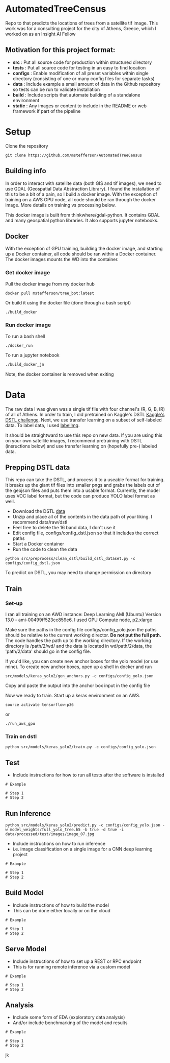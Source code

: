 # AutomatedTreeCensus
Repo to that predicts the locations of trees from a satellite tif image. This work was for a consulting project for the city of Athens, Greece, which I worked on as an Insight AI Fellow

## Motivation for this project format:
- **src** : Put all source code for production within structured directory
- **tests** : Put all source code for testing in an easy to find location
- **configs** : Enable modification of all preset variables within single directory (consisting of one or many config files for separate tasks)
- **data** : Include example a small amount of data in the Github repository so tests can be run to validate installation
- **build** : Include scripts that automate building of a standalone environment
- **static** : Any images or content to include in the README or web framework if part of the pipeline

# Setup
Clone the repository
```
git clone https://github.com/mstefferson/AutomatedTreeCensus
```

## Building info
In order to interact with satellite data (both GIS and tif images), we need to use GDAL (Geospatial Data Abstraction Library). I found the installation of this to be a bit of a pain, so I build a docker image. With the exception of training on a AWS GPU node, all code should be ran through the docker image. More details on training vs processing below.

This docker image is built from thinkwhere/gdal-python. It contains GDAL and many geospatial python libraries. It also supports jupyter notebooks. 

## Docker
With the exception of GPU training, building the docker image, and starting up a Docker container, all code should be ran within a Docker container. The docker images mounts the WD into the container.

### Get docker image
Pull the docker image from my docker hub

```
docker pull mstefferson/tree_bot:latest
```
Or build it using the docker file (done through a bash script)

``` bash
./build_docker
```
### Run docker image
To run a bash shell

```
./docker_run
```
To run a jupyter notebook

``` bash
./build_docker_jn
```

Note, the docker container is removed when exiting

# Data
The raw data I was given was a single tif file with four channel's (R, G, B, IR) of all of Athens. In order to train, I did pretrained on Kaggle's DSTL
[Kaggle's DSTL challenge](https://www.kaggle.com/c/dstl-satellite-imagery-feature-detection). Next, we use transfer learning on a subset of self-labeled data. To label data, I used [labelImg](https://github.com/tzutalin/labelImg). 

It should be straightward to use this repo on new data. If you are using this on your own satellite images, I recommend pretraining with DSTL (insructions below) and use transfer learning on (hopefully pre-) labeled data.

## Prepping DSTL data

This repo can take the DSTL, and process it to a useable format for training. It breaks up the giant tif files into smaller pngs and grabs the labels out of the geojson files and puts them into a usable format. Currently, the model uses VOC label format, but the code can produce YOLO label format as well. 

- Download the DSTL [data](https://www.kaggle.com/c/dstl-satellite-imagery-feature-detection/data)
- Unzip and place all of the contents in the data path of your liking. I recommend data/raw/dstl
- Feel free to delete the 16 band data, I don't use it
- Edit config file, configs/config_dstl.json so that it includes the correct paths
- Start a Docker container
- Run the code to clean the data
```
python src/preprocess/clean_dstl/build_dstl_dataset.py -c configs/config_dstl.json
```
To predict on DSTL, you may need to change permission on directory

## Train
### Set-up

I ran all training on an AWD instance: Deep Learning AMI (Ubuntu) Version 13.0 - ami-00499ff523cc859e6. I used GPU Compute node, p2.xlarge

Make sure the paths in the config file configs/config_yolo.json the paths should be relative to the current working director. **Do not put the full path.** The code handles the path up to the working directory. If the working directory is /path/2/wd/ and the data is located in wd/path/2/data, the 'path/2/data' should go in the config file.  

If you'd like, you can create new anchor boxes for the yolo model (or use mine). To
create new anchor boxes, open up a shell in docker and run
```
src/models/keras_yolo2/gen_anchors.py -c configs/config_yolo.json
```
Copy and paste the output into the anchor box input in the config file

Now we ready to train. Start up a keras environment on an AWS.
```
source activate tensorflow-p36
```
or
```
./run_aws_gpu
```

### Train on dstl

```
python src/models/keras_yolo2/train.py -c configs/config_yolo.json
```

## Test
- Include instructions for how to run all tests after the software is installed
```
# Example

# Step 1
# Step 2
```

## Run Inference
```
python src/models/keras_yolo2/predict.py -c configs/config_yolo.json -w model_weights/full_yolo_tree.h5 -b true -d true -i data/processed/test/images/image_07.jpg 
```
- Include instructions on how to run inference
- i.e. image classification on a single image for a CNN deep learning project
```
# Example

# Step 1
# Step 2
```

## Build Model
- Include instructions of how to build the model
- This can be done either locally or on the cloud
```
# Example

# Step 1
# Step 2
```

## Serve Model
- Include instructions of how to set up a REST or RPC endpoint 
- This is for running remote inference via a custom model
```
# Example

# Step 1
# Step 2
```

## Analysis
- Include some form of EDA (exploratory data analysis)
- And/or include benchmarking of the model and results
```
# Example

# Step 1
# Step 2
```
jk
